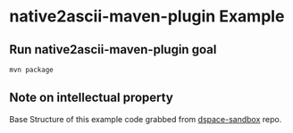 
# native2ascii-maven-plugin Example

## Run native2ascii-maven-plugin goal

```bash
mvn package
```

## Note on intellectual property
Base Structure of this example code grabbed from [dspace-sandbox](https://github.com/DSpace-Labs/dspace-sandbox/tree/a17fe69a08fb629f7da574cfc95632dc0e9118a8/team/maven/plugins/dspace-native2ascii-plugin/tags/dspace-native2ascii-plugin-1.0/src/example) repo.


